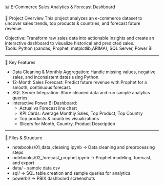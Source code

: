  📊 E-Commerce Sales Analytics & Forecast Dashboard

🔹 Project Overview
This project analyzes an e-commerce dataset to uncover sales trends, top products & countries, and forecast future revenue.  

Objective: Transform raw sales data into actionable insights and create an interactive dashboard to visualize historical and predicted sales.  
Tools: Python (pandas, Prophet, matplotlib,ARIMA), SQL Server, Power BI

---

🌟 Key Features
- Data Cleaning & Monthly Aggregation: Handle missing values, negative sales, and inconsistent dates using Python.  
- 12-Month Sales Forecast: Predict future revenue with Prophet for a smooth, continuous forecast.  
- SQL Server Integration: Store cleaned data and run sample analytics queries.  
- Interactive Power BI Dashboard:
  - Actual vs Forecast line chart  
  - KPI Cards: Average Monthly Sales, Top Product, Top Country  
  - Top products & countries visualizations  
  - Slicers for Month, Country, Product Description

---
📁 Files & Structure
- notebooks/01_data_cleaning.ipynb → Data cleaning and preprocessing steps
- notebooks/02_forecast_prophet.ipynb → Prophet modeling, forecast, and export
- data/ - sample data csv
- sql/ → SQL table creation and sample queries for analytics
- powerbi/ → PBIX  dashboard screenshots 


